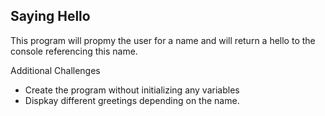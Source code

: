 ## Saying Hello

This program will propmy the user for a name and will return a hello to the console referencing this name.

Additional Challenges
- Create the program without initializing any variables 
- Dispkay different greetings depending on the name.
